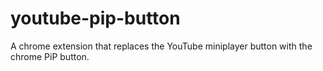 # youtube-pip-button
A chrome extension that replaces the YouTube miniplayer button with the chrome PiP button.
